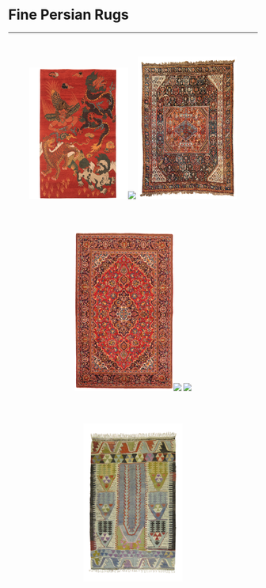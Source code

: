 <br /><br />
<br /><br />

# Fine Persian Rugs
<hr /><br />

<br />

<div align="center">
<img width="200" src="img/rugs/9628.jpg" /><img width="90" src="https://noshitsecurity.com/img/partners/sp.png">
<img width="200" src="img/rugs/9629.jpg" /><br />

<br /><br />

<img width="200" src="img/rugs/9630.jpg" /><img width="90" src="https://noshitsecurity.com/img/partners/sp.png">
<img width="200" src="img/rugs/9631.jpg" /><br />

<br /><br />

<img width="200" src="img/rugs/9632.jpg" />
</div>
